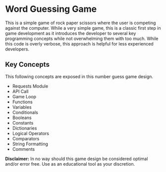 # Word Guessing Game
This is a simple game of rock paper scissors where the user is competing against the computer. While a very simple game, this is a classic first step in game development as it introduces the developer to several key programming concepts while not overwhelming them with too much. While this code is overly verbose, this approach is helpful for less experienced developers.

## Key Concepts
This following concepts are exposed in this number guess game design.
- Requests Module
- API Call
- Game Loop
- Functions
- Variables
- Conditionals
- Booleans
- Constants
- Dictionaries
- Logical Operators
- Comparators
- String Formatting
- Comments

**Disclaimer:** In no way should this game design be considered optimal and/or error free. Use as an educational tool as your discretion.